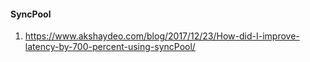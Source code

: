 #### SyncPool

1. https://www.akshaydeo.com/blog/2017/12/23/How-did-I-improve-latency-by-700-percent-using-syncPool/